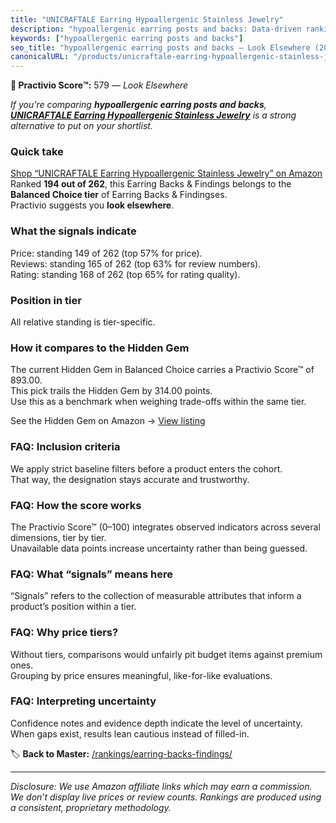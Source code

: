```yaml
---
title: "UNICRAFTALE Earring Hypoallergenic Stainless Jewelry"
description: "hypoallergenic earring posts and backs: Data-driven ranking using the Practivio Score™. Positioned by quality, value, demand, findability, momentum."
keywords: ["hypoallergenic earring posts and backs"]
seo_title: "hypoallergenic earring posts and backs — Look Elsewhere (2025)"
canonicalURL: "/products/unicraftale-earring-hypoallergenic-stainless-jewelry-B093GBPGCF/"
---
```


**🚫 Practivio Score™:** 579 — _Look Elsewhere_


*If you're comparing **hypoallergenic earring posts and backs**, **[UNICRAFTALE Earring Hypoallergenic Stainless Jewelry](https://www.amazon.com/dp/B093GBPGCF?tag=practivio-20)** is a strong alternative to put on your shortlist.*
### Quick take
[Shop “UNICRAFTALE Earring Hypoallergenic Stainless Jewelry” on Amazon](https://www.amazon.com/dp/B093GBPGCF?tag=practivio-20)
Ranked **194 out of 262**, this Earring Backs & Findings belongs to the **Balanced Choice tier** of Earring Backs & Findingses.  
Practivio suggests you **look elsewhere**.

### What the signals indicate
Price: standing 149 of 262 (top 57% for price).  
Reviews: standing 165 of 262 (top 63% for review numbers).  
Rating: standing 168 of 262 (top 65% for rating quality).  

### Position in tier
All relative standing is tier-specific.

### How it compares to the Hidden Gem
The current Hidden Gem in Balanced Choice carries a Practivio Score™ of 893.00.  
This pick trails the Hidden Gem by 314.00 points.  
Use this as a benchmark when weighing trade-offs within the same tier.  

See the Hidden Gem on Amazon → [View listing](https://www.amazon.com/dp/B083428HLR?tag=practivio-20)

### FAQ: Inclusion criteria
We apply strict baseline filters before a product enters the cohort.  
That way, the designation stays accurate and trustworthy.

### FAQ: How the score works
The Practivio Score™ (0–100) integrates observed indicators across several dimensions, tier by tier.  
Unavailable data points increase uncertainty rather than being guessed.

### FAQ: What “signals” means here
“Signals” refers to the collection of measurable attributes that inform a product’s position within a tier.

### FAQ: Why price tiers?
Without tiers, comparisons would unfairly pit budget items against premium ones.  
Grouping by price ensures meaningful, like-for-like evaluations.

### FAQ: Interpreting uncertainty
Confidence notes and evidence depth indicate the level of uncertainty.  
When gaps exist, results lean cautious instead of filled-in.


🏷️ **Back to Master:** [/rankings/earring-backs-findings/](/rankings/earring-backs-findings/)

---
_Disclosure: We use Amazon affiliate links which may earn a commission. We don’t display live prices or review counts. Rankings are produced using a consistent, proprietary methodology._
